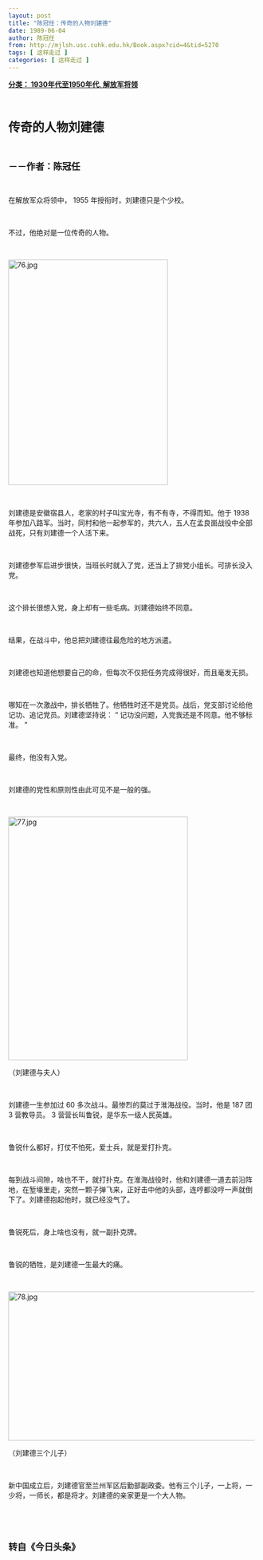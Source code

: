 ```yaml
---
layout: post
title: "陈冠任：传奇的人物刘建德"
date: 1989-06-04
author: 陈冠任
from: http://mjlsh.usc.cuhk.edu.hk/Book.aspx?cid=4&tid=5270
tags: [ 这样走过 ]
categories: [ 这样走过 ]
---
```


<div style="margin: 15px 10px 10px 0px;">
 <div>
  <span id="ctl00_ContentPlaceHolder1_chapter1_SubjectLabel" style="font-weight:bold;text-decoration:underline;">
   分类： 1930年代至1950年代, 解放军将领
  </span>
 </div>
 <p class="p1">
  <b>
   <font size="5">
    <span class="s1">
    </span>
    <br/>
   </font>
  </b>
 </p>
 <p class="p2">
  <span class="s1">
   <b>
    <font size="5">
     传奇的人物刘建德
    </font>
   </b>
  </span>
 </p>
 <p class="p1">
  <b>
   <font size="4">
    <span class="s1">
    </span>
    <br/>
   </font>
  </b>
 </p>
 <p class="p2">
  <span class="s1">
   <b>
    <font size="4">
     －－作者：陈冠任
    </font>
   </b>
  </span>
 </p>
 <p class="p1">
  <span class="s1">
  </span>
  <br/>
 </p>
 <p class="p2">
  <span class="s1">
   在解放军众将领中，
  </span>
  <span class="s2">
   1955
  </span>
  <span class="s1">
   年授衔时，刘建德只是个少校。
  </span>
 </p>
 <p class="p1">
  <span class="s1">
  </span>
  <br/>
 </p>
 <p class="p2">
  <span class="s1">
   不过，他绝对是一位传奇的人物。
  </span>
 </p>
 <p class="p1">
  <span class="s1">
  </span>
  <br/>
 </p>
 <p class="p3">
  <span class="s1">
   <img alt="76.jpg" border="0" height="452" src="/medias/contents/5270/76.jpg" width="320"/>
  </span>
 </p>
 <p class="p1">
  <span class="s1">
  </span>
  <br/>
 </p>
 <p class="p2">
  <span class="s1">
   刘建德是安徽宿县人，老家的村子叫宝光寺，有不有寺，不得而知。他于
  </span>
  <span class="s2">
   1938
  </span>
  <span class="s1">
   年参加八路军。当时，同村和他一起参军的，共六人，五人在孟良崮战役中全部战死，只有刘建德一个人活下来。
  </span>
 </p>
 <p class="p1">
  <span class="s1">
  </span>
  <br/>
 </p>
 <p class="p2">
  <span class="s1">
   刘建德参军后进步很快，当班长时就入了党，还当上了排党小组长。可排长没入党。
  </span>
 </p>
 <p class="p1">
  <span class="s1">
  </span>
  <br/>
 </p>
 <p class="p2">
  <span class="s1">
   这个排长很想入党，身上却有一些毛病。刘建德始终不同意。
  </span>
 </p>
 <p class="p1">
  <span class="s1">
  </span>
  <br/>
 </p>
 <p class="p2">
  <span class="s1">
   结果，在战斗中，他总把刘建德往最危险的地方派遣。
  </span>
 </p>
 <p class="p1">
  <span class="s1">
  </span>
  <br/>
 </p>
 <p class="p2">
  <span class="s1">
   刘建德也知道他想要自己的命，但每次不仅把任务完成得很好，而且毫发无损。
  </span>
 </p>
 <p class="p1">
  <span class="s1">
  </span>
  <br/>
 </p>
 <p class="p2">
  <span class="s1">
   哪知在一次激战中，排长牺牲了。他牺牲时还不是党员。战后，党支部讨论给他记功、追记党员。刘建德坚持说：
  </span>
  <span class="s2">
   “
  </span>
  <span class="s1">
   记功没问题，入党我还是不同意。他不够标准。
  </span>
  <span class="s2">
   ”
  </span>
 </p>
 <p class="p1">
  <span class="s1">
  </span>
  <br/>
 </p>
 <p class="p2">
  <span class="s1">
   最终，他没有入党。
  </span>
 </p>
 <p class="p1">
  <span class="s1">
  </span>
  <br/>
 </p>
 <p class="p2">
  <span class="s1">
   刘建德的党性和原则性由此可见不是一般的强。
  </span>
 </p>
 <p class="p1">
  <span class="s1">
  </span>
  <br/>
 </p>
 <p class="p3">
  <span class="s1">
   <img alt="77.jpg" border="0" height="488" src="/medias/contents/5270/77.jpg" width="360"/>
  </span>
 </p>
 <p class="p2">
  <span class="s1">
   （刘建德与夫人）
  </span>
 </p>
 <p class="p1">
  <span class="s1">
  </span>
  <br/>
 </p>
 <p class="p2">
  <span class="s1">
   刘建德一生参加过
  </span>
  <span class="s2">
   60
  </span>
  <span class="s1">
   多次战斗。最惨烈的莫过于淮海战役。当时，他是
  </span>
  <span class="s2">
   187
  </span>
  <span class="s1">
   团
  </span>
  <span class="s2">
   3
  </span>
  <span class="s1">
   营教导员。
  </span>
  <span class="s2">
   3
  </span>
  <span class="s1">
   营营长叫鲁锐，是华东一级人民英雄。
  </span>
 </p>
 <p class="p1">
  <span class="s1">
  </span>
  <br/>
 </p>
 <p class="p2">
  <span class="s1">
   鲁锐什么都好，打仗不怕死，爱士兵，就是爱打扑克。
  </span>
 </p>
 <p class="p1">
  <span class="s1">
  </span>
  <br/>
 </p>
 <p class="p2">
  <span class="s1">
   每到战斗间隙，啥也不干，就打扑克。在淮海战役时，他和刘建德一道去前沿阵地，在堑壕里走，突然一颗子弹飞来，正好击中他的头部，连哼都没哼一声就倒下了。刘建德抱起他时，就已经没气了。
  </span>
 </p>
 <p class="p1">
  <span class="s1">
  </span>
  <br/>
 </p>
 <p class="p2">
  <span class="s1">
   鲁锐死后，身上啥也没有，就一副扑克牌。
  </span>
 </p>
 <p class="p1">
  <span class="s1">
  </span>
  <br/>
 </p>
 <p class="p2">
  <span class="s1">
   鲁锐的牺牲，是刘建德一生最大的痛。
  </span>
 </p>
 <p class="p1">
  <span class="s1">
  </span>
  <br/>
 </p>
 <p class="p3">
  <span class="s1">
   <img alt="78.jpg" border="0" height="299" src="/medias/contents/5270/78.jpg" width="550"/>
  </span>
 </p>
 <p class="p2">
  <span class="s1">
   （刘建德三个儿子）
  </span>
 </p>
 <p class="p1">
  <span class="s1">
  </span>
  <br/>
 </p>
 <p class="p2">
  <span class="s1">
   新中国成立后，刘建德官至兰州军区后勤部副政委。他有三个儿子，一上将，一少将，一师长，都是将才。刘建德的亲家更是一个大人物。
  </span>
 </p>
 <p class="p1">
  <span class="s1">
  </span>
  <br/>
 </p>
 <p class="p1">
  <b>
   <font size="4">
    <span class="s1">
    </span>
    <br/>
   </font>
  </b>
 </p>
 <p class="p2">
  <span class="s1">
   <b>
    <font size="4">
     转自《今日头条》
    </font>
   </b>
  </span>
 </p>
</div>

